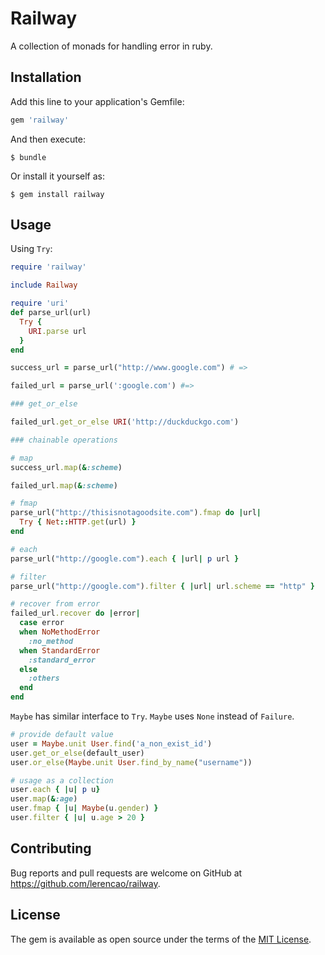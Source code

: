 # Railway

A collection of monads for handling error in ruby.

## Installation

Add this line to your application's Gemfile:

```ruby
gem 'railway'
```

And then execute:

    $ bundle

Or install it yourself as:

    $ gem install railway

## Usage

Using `Try`:

``` ruby
require 'railway'

include Railway

require 'uri'
def parse_url(url)
  Try {
    URI.parse url
  }
end

success_url = parse_url("http://www.google.com") # =>

failed_url = parse_url(':google.com') #=>

### get_or_else

failed_url.get_or_else URI('http://duckduckgo.com')

### chainable operations

# map
success_url.map(&:scheme)

failed_url.map(&:scheme)

# fmap
parse_url("http://thisisnotagoodsite.com").fmap do |url|
  Try { Net::HTTP.get(url) }
end

# each
parse_url("http://google.com").each { |url| p url }

# filter
parse_url("http://google.com").filter { |url| url.scheme == "http" }

# recover from error
failed_url.recover do |error|
  case error
  when NoMethodError
    :no_method
  when StandardError
    :standard_error
  else
    :others
  end
end
```


`Maybe` has similar interface to `Try`.
`Maybe` uses `None` instead of `Failure`.

``` ruby
# provide default value
user = Maybe.unit User.find('a_non_exist_id')
user.get_or_else(default_user)
user.or_else(Maybe.unit User.find_by_name("username"))

# usage as a collection
user.each { |u| p u}
user.map(&:age)
user.fmap { |u| Maybe(u.gender) }
user.filter { |u| u.age > 20 }
```

## Contributing

Bug reports and pull requests are welcome on GitHub at https://github.com/lerencao/railway.


## License

The gem is available as open source under the terms of the [MIT License](http://opensource.org/licenses/MIT).

